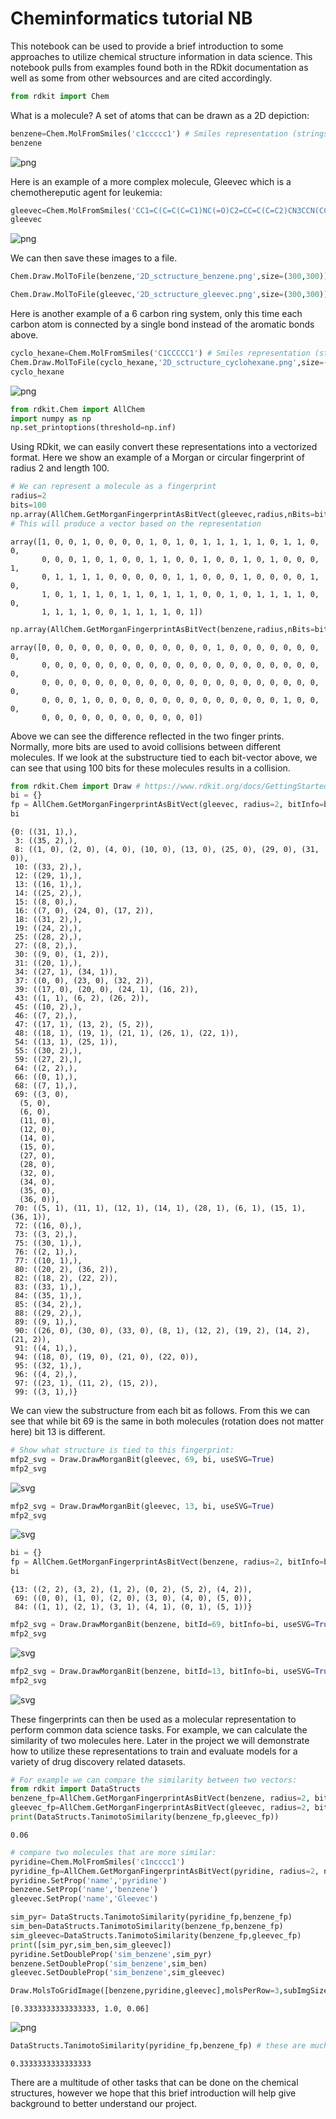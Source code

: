 # Cheminformatics tutorial NB

This notebook can be used to provide a brief introduction to some approaches to utilize chemical structure information in data science. This notebook pulls from examples found both in the RDkit documentation as well as some from other websources and are cited accordingly. 


```python
from rdkit import Chem
```

What is a molecule? A set of atoms that can be drawn as a 2D depiction:


```python
benzene=Chem.MolFromSmiles('c1ccccc1') # Smiles representation (strings of letters/numbers/symobls)
benzene
```




    
![png](output_3_0.png)
    



Here is an example of a more complex molecule, Gleevec which is a chemothereputic agent for leukemia:


```python
gleevec=Chem.MolFromSmiles('CC1=C(C=C(C=C1)NC(=O)C2=CC=C(C=C2)CN3CCN(CC3)C)NC4=NC=CC(=N4)C5=CN=CC=C5')
gleevec
```




    
![png](output_5_0.png)
    



We can then save these images to a file.


```python
Chem.Draw.MolToFile(benzene,'2D_sctructure_benzene.png',size=(300,300))
```


```python
Chem.Draw.MolToFile(gleevec,'2D_sctructure_gleevec.png',size=(300,300))
```

Here is another example of a 6 carbon ring system, only this time each carbon atom is connected by a single bond instead of the aromatic bonds above.


```python
cyclo_hexane=Chem.MolFromSmiles('C1CCCCC1') # Smiles representation (strings of letters/numbers/symobls)
Chem.Draw.MolToFile(cyclo_hexane,'2D_sctructure_cyclohexane.png',size=(300,300))
cyclo_hexane
```




    
![png](output_10_0.png)
    




```python
from rdkit.Chem import AllChem
import numpy as np
np.set_printoptions(threshold=np.inf)
```

Using RDkit, we can easily convert these representations into a vectorized format. Here we show an example of a Morgan or circular fingerprint of radius 2 and length 100. 


```python
# We can represent a molecule as a fingerprint
radius=2
bits=100
np.array(AllChem.GetMorganFingerprintAsBitVect(gleevec,radius,nBits=bits))
# This will produce a vector based on the representation 
```




    array([1, 0, 0, 1, 0, 0, 0, 0, 1, 0, 1, 0, 1, 1, 1, 1, 1, 0, 1, 1, 0, 0,
           0, 0, 0, 1, 0, 1, 0, 0, 1, 1, 0, 0, 1, 0, 0, 1, 0, 1, 0, 0, 0, 1,
           0, 1, 1, 1, 1, 0, 0, 0, 0, 0, 1, 1, 0, 0, 0, 1, 0, 0, 0, 0, 1, 0,
           1, 0, 1, 1, 1, 0, 1, 1, 0, 1, 1, 1, 0, 0, 1, 0, 1, 1, 1, 1, 0, 0,
           1, 1, 1, 1, 0, 0, 1, 1, 1, 1, 0, 1])




```python
np.array(AllChem.GetMorganFingerprintAsBitVect(benzene,radius,nBits=bits))
```




    array([0, 0, 0, 0, 0, 0, 0, 0, 0, 0, 0, 0, 0, 1, 0, 0, 0, 0, 0, 0, 0, 0,
           0, 0, 0, 0, 0, 0, 0, 0, 0, 0, 0, 0, 0, 0, 0, 0, 0, 0, 0, 0, 0, 0,
           0, 0, 0, 0, 0, 0, 0, 0, 0, 0, 0, 0, 0, 0, 0, 0, 0, 0, 0, 0, 0, 0,
           0, 0, 0, 1, 0, 0, 0, 0, 0, 0, 0, 0, 0, 0, 0, 0, 0, 0, 1, 0, 0, 0,
           0, 0, 0, 0, 0, 0, 0, 0, 0, 0, 0, 0])



Above we can see the difference reflected in the two finger prints. Normally, more bits are used to avoid collisions between different molecules. If we look at the substructure tied to each bit-vector above, we can see that using 100 bits for these molecules results in a collision. 


```python
from rdkit.Chem import Draw # https://www.rdkit.org/docs/GettingStartedInPython.html
bi = {}
fp = AllChem.GetMorganFingerprintAsBitVect(gleevec, radius=2, bitInfo=bi,nBits=bits)
bi

```




    {0: ((31, 1),),
     3: ((35, 2),),
     8: ((1, 0), (2, 0), (4, 0), (10, 0), (13, 0), (25, 0), (29, 0), (31, 0)),
     10: ((33, 2),),
     12: ((29, 1),),
     13: ((16, 1),),
     14: ((25, 2),),
     15: ((8, 0),),
     16: ((7, 0), (24, 0), (17, 2)),
     18: ((31, 2),),
     19: ((24, 2),),
     25: ((28, 2),),
     27: ((8, 2),),
     30: ((9, 0), (1, 2)),
     31: ((20, 1),),
     34: ((27, 1), (34, 1)),
     37: ((0, 0), (23, 0), (32, 2)),
     39: ((17, 0), (20, 0), (24, 1), (16, 2)),
     43: ((1, 1), (6, 2), (26, 2)),
     45: ((10, 2),),
     46: ((7, 2),),
     47: ((17, 1), (13, 2), (5, 2)),
     48: ((18, 1), (19, 1), (21, 1), (26, 1), (22, 1)),
     54: ((13, 1), (25, 1)),
     55: ((30, 2),),
     59: ((27, 2),),
     64: ((2, 2),),
     66: ((0, 1),),
     68: ((7, 1),),
     69: ((3, 0),
      (5, 0),
      (6, 0),
      (11, 0),
      (12, 0),
      (14, 0),
      (15, 0),
      (27, 0),
      (28, 0),
      (32, 0),
      (34, 0),
      (35, 0),
      (36, 0)),
     70: ((5, 1), (11, 1), (12, 1), (14, 1), (28, 1), (6, 1), (15, 1), (36, 1)),
     72: ((16, 0),),
     73: ((3, 2),),
     75: ((30, 1),),
     76: ((2, 1),),
     77: ((10, 1),),
     80: ((20, 2), (36, 2)),
     82: ((18, 2), (22, 2)),
     83: ((33, 1),),
     84: ((35, 1),),
     85: ((34, 2),),
     88: ((29, 2),),
     89: ((9, 1),),
     90: ((26, 0), (30, 0), (33, 0), (8, 1), (12, 2), (19, 2), (14, 2), (21, 2)),
     91: ((4, 1),),
     94: ((18, 0), (19, 0), (21, 0), (22, 0)),
     95: ((32, 1),),
     96: ((4, 2),),
     97: ((23, 1), (11, 2), (15, 2)),
     99: ((3, 1),)}



We can view the substructure from each bit as follows. From this we can see that while bit 69 is the same in both molecules (rotation does not matter here) bit 13 is different.


```python
# Show what structure is tied to this fingerprint:
mfp2_svg = Draw.DrawMorganBit(gleevec, 69, bi, useSVG=True)
mfp2_svg
```




    
![svg](output_18_0.svg)
    




```python
mfp2_svg = Draw.DrawMorganBit(gleevec, 13, bi, useSVG=True)
mfp2_svg
```




    
![svg](output_19_0.svg)
    




```python
bi = {}
fp = AllChem.GetMorganFingerprintAsBitVect(benzene, radius=2, bitInfo=bi,nBits=bits)
bi
```




    {13: ((2, 2), (3, 2), (1, 2), (0, 2), (5, 2), (4, 2)),
     69: ((0, 0), (1, 0), (2, 0), (3, 0), (4, 0), (5, 0)),
     84: ((1, 1), (2, 1), (3, 1), (4, 1), (0, 1), (5, 1))}




```python
mfp2_svg = Draw.DrawMorganBit(benzene, bitId=69, bitInfo=bi, useSVG=True)
mfp2_svg
```




    
![svg](output_21_0.svg)
    




```python
mfp2_svg = Draw.DrawMorganBit(benzene, bitId=13, bitInfo=bi, useSVG=True)
mfp2_svg
```




    
![svg](output_22_0.svg)
    



These fingerprints can then be used as a molecular representation to perform common data science tasks. For example, we can calculate the similarity of two molecules here. Later in the project we will demonstrate how to utilize these representations to train and evaluate models for a variety of drug discovery related datasets.


```python
# For example we can compare the similarity between two vectors:
from rdkit import DataStructs
benzene_fp=AllChem.GetMorganFingerprintAsBitVect(benzene, radius=2, bitInfo=bi,nBits=bits)
gleevec_fp=AllChem.GetMorganFingerprintAsBitVect(gleevec, radius=2, bitInfo=bi,nBits=bits)
print(DataStructs.TanimotoSimilarity(benzene_fp,gleevec_fp))

```

    0.06



```python
# compare two molecules that are more similar:
pyridine=Chem.MolFromSmiles('c1ncccc1')
pyridine_fp=AllChem.GetMorganFingerprintAsBitVect(pyridine, radius=2, nBits=bits)
pyridine.SetProp('name','pyridine')
benzene.SetProp('name','benzene')
gleevec.SetProp('name','Gleevec')

sim_pyr= DataStructs.TanimotoSimilarity(pyridine_fp,benzene_fp)
sim_ben=DataStructs.TanimotoSimilarity(benzene_fp,benzene_fp)
sim_gleevec=DataStructs.TanimotoSimilarity(benzene_fp,gleevec_fp)
print([sim_pyr,sim_ben,sim_gleevec])
pyridine.SetDoubleProp('sim_benzene',sim_pyr)
benzene.SetDoubleProp('sim_benzene',sim_ben)
gleevec.SetDoubleProp('sim_benzene',sim_gleevec)

Draw.MolsToGridImage([benzene,pyridine,gleevec],molsPerRow=3,subImgSize=(400,400),legends=[f'Name: {x.GetProp("name")} \n Similarity: {round(float(x.GetProp("sim_benzene")),2)}' for x in [benzene,pyridine,gleevec]])

```

    [0.3333333333333333, 1.0, 0.06]





    
![png](output_25_1.png)
    




```python
DataStructs.TanimotoSimilarity(pyridine_fp,benzene_fp) # these are much more similar
```




    0.3333333333333333



There are a multitude of other tasks that can be done on the chemical structures, however we hope that this brief introduction will help give background to better understand our project. 


```python

```
